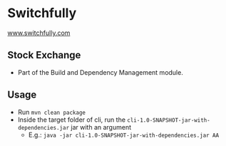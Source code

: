 # Switchfully

www.switchfully.com

## Stock Exchange

- Part of the Build and Dependency Management module.

## Usage

- Run `mvn clean package`
- Inside the target folder of cli, run the `cli-1.0-SNAPSHOT-jar-with-dependencies.jar` jar with an argument
    - E.g.: `java -jar cli-1.0-SNAPSHOT-jar-with-dependencies.jar AA`
